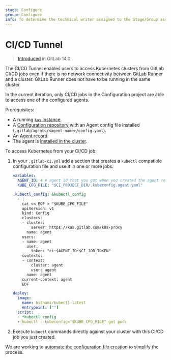 ```yaml
---
stage: Configure
group: Configure
info: To determine the technical writer assigned to the Stage/Group associated with this page, see https://about.gitlab.com/handbook/engineering/ux/technical-writing/#assignments
---
```


# CI/CD Tunnel

> [Introduced](https://gitlab.com/gitlab-org/gitlab/-/issues/327409) in GitLab 14.0.

The CI/CD Tunnel enables users to access Kubernetes clusters from GitLab CI/CD jobs even if there is no network
connectivity between GitLab Runner and a cluster. GitLab Runner does not have to be running in the same cluster.

In the current iteration, only CI/CD jobs in the Configuration project are able to access one of the configured agents.

Prerequisites:

- A running [`kas` instance](index.md#set-up-the-kubernetes-agent-server).
- A [Configuration repository](index.md#define-a-configuration-repository) with an Agent config file
  installed (`.gitlab/agents/<agent-name>/config.yaml`).
- An [Agent record](index.md#create-an-agent-record-in-gitlab).
- The agent is [installed in the cluster](index.md#install-the-agent-into-the-cluster).

To access Kubernetes from your CI/CD job:

1. In your `.gitlab-ci.yml` add a section that creates a `kubectl` compatible configuration file and use it in one
   or more jobs:

   ```yaml
   variables:
     AGENT_ID: 4 # agent id that you got when you created the agent record
     KUBE_CFG_FILE: "$CI_PROJECT_DIR/.kubeconfig.agent.yaml"

   .kubectl_config: &kubectl_config
     - |
       cat << EOF > "$KUBE_CFG_FILE"
       apiVersion: v1
       kind: Config
       clusters:
       - cluster:
           server: https://kas.gitlab.com/k8s-proxy
         name: agent
       users:
       - name: agent
         user:
           token: "ci:$AGENT_ID:$CI_JOB_TOKEN"
       contexts:
       - context:
           cluster: agent
           user: agent
         name: agent
       current-context: agent
       EOF

   deploy:
     image:
       name: bitnami/kubectl:latest
       entrypoint: [""]
     script:
     - *kubectl_config
     - kubectl --kubeconfig="$KUBE_CFG_FILE" get pods
   ```

1. Execute `kubectl` commands directly against your cluster with this CI/CD job you just created.

We are working to [automate the configuration file creation](https://gitlab.com/gitlab-org/gitlab/-/issues/324275)
to simplify the process.
